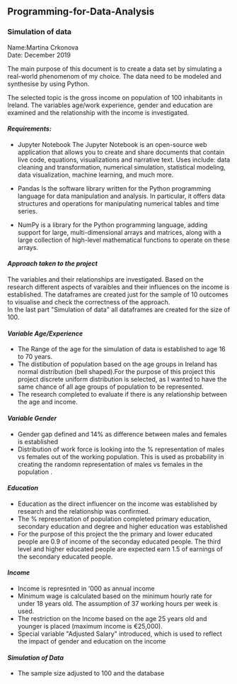 ## Programming-for-Data-Analysis

### Simulation of data

Name:Martina Crkonova <br/>
Date: December 2019

The main purpose of this document is to create a data set by simulating a real-world phenomenom of my choice. The data need to be modeled and synthesise by using Python.<br/>

The selected topic is the gross income on population of 100 inhabitants in Ireland. The variables age/work experience, gender and education are examined and the relationship with the income is investigated.<br/>

#### _Requirements:_

* Jupyter Notebook
The Jupyter Notebook is an open-source web application that allows you to create and share documents that contain live code, equations, visualizations and narrative text. Uses include: data cleaning and transformation, numerical simulation, statistical modeling, data visualization, machine learning, and much more.<br/>

* Pandas
Is the software library  written for the Python programming language for data manipulation and analysis. In particular, it offers data structures and operations for manipulating numerical tables and time series.<br/>

* NumPy
is a library for the Python programming language, adding support for large, multi-dimensional arrays and matrices, along with a large collection of high-level mathematical functions to operate on these arrays.<br/>

#### _Approach taken to the project_

The variables and their relationships are investigated. Based on the research different aspects of varaibles and their influences on the income is established. The dataframes are created just for the sample of 10 outcomes to visualise and check the correctness of the approach.<br/>
In the last part "Simulation of data" all dataframes are created for the size of 100.<br/>


#### _Variable Age/Experience_

* The Range of the age for the simulation of data is established to age 16 to 70 years.
* The distibution of population based on the  age groups in Ireland has normal distribution (bell shaped).For the purpose of this project this project discrete uniform distribution is selected, as I wanted to have the same chance of all age groups of population to be represented.<br/>
* The research completed to evaluate if there is any relationship between the age and income. <br/>

#### _Variable Gender_

* Gender gap defined and 14% as difference between males and females is established
* Distribution of work force is looking into the % representation of males vs females out of the working population. This is used as probability in creating the randomn representation of males vs females in the population .<br/>

#### _Education_

* Education as the direct influencer on the income was established by research and the relationship was confirmed.
* The % representation of population completed primary education, secondary education and degree and higher education was established
* For the purpose of this project the the primary and lower educated people are 0.9 of income of the seconday educated people. The third level and higher educated people are expected earn 1.5 of earnings of the secondary educated people.<br/>

#### _Income_

* Income is represnted in '000 as annual income
* Minimum wage is calculated based on the minimum hourly rate for under 18 years old. The assumption of 37 working hours per week is used. 
* The restriction on the Income based on the age 25 years old and younger is placed (maximum income is €25,000).
* Special variable "Adjusted Salary" introduced, which is used to reflect the impact of gender and education on the income  

#### _Simulation of Data_

* The sample size adjusted to 100 and the database 
